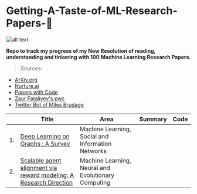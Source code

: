 # **Getting-A-Taste-of-ML-Research-Papers-💯**

![alt text](https://juststickers.in/wp-content/uploads/2017/04/machine-learning.png)

**Repo to track my progress of my New Resolution of reading, understanding and tinkering with 100 Machine Learning Research Papers.**

>Sources:<br/>
* [ArXiv.org](https://arxiv.org)<br/>
* [Nurture.ai](http://nurture.ai)<br/>
* [Papers with Code](https://paperswithcode.com)<br/>
* [Zaur Fataliyev's pwc](https://github.com/zziz/pwc)<br/>
* [Twitter Bot of Miles Brudage](https://twitter.com/BrundageBot)</br>

|         |Title  | Area  | Summary  | Code   |
|---      |---    |---    |---       |---     |
|1.   |[Deep Learning on Graphs : A Survey](https://arxiv.org/pdf/1812.04202.pdf)    |Machine Learning, Social and Information Networks   |    |   |
|2.   |[Scalable agent alignment via reward modeling: A Research Direction](https://arxiv.org/pdf/1811.07871.pdf)    |	Machine Learning, Neural and Evolutionary Computing    |    |   |
